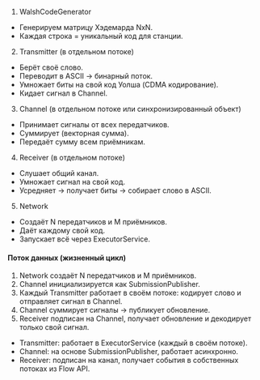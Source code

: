 1. WalshCodeGenerator
- Генерируем матрицу Хэдемарда NxN.
- Каждая строка = уникальный код для станции.
2. Transmitter (в отдельном потоке)
- Берёт своё слово.
- Переводит в ASCII → бинарный поток.
- Умножает биты на свой код Уолша (CDMA кодирование).
- Кидает сигнал в Channel.
3. Channel (в отдельном потоке или синхронизированный объект)
- Принимает сигналы от всех передатчиков.
- Суммирует (векторная сумма).
- Передаёт сумму всем приёмникам.
4. Receiver (в отдельном потоке)
- Слушает общий канал.
- Умножает сигнал на свой код.
- Усредняет → получает биты → собирает слово в ASCII.
5. Network
- Создаёт N передатчиков и M приёмников.
- Даёт каждому свой код.
- Запускает всё через ExecutorService.

#### Поток данных (жизненный цикл)
1. Network создаёт N передатчиков и M приёмников.
2. Channel инициализируется как SubmissionPublisher<Signal>.
3. Каждый Transmitter работает в своём потоке: кодирует слово и отправляет сигнал в Channel.
4. Channel суммирует сигналы → публикует обновление.
5. Receiver подписан на Channel, получает обновление и декодирует только свой сигнал.

- Transmitter: работает в ExecutorService (каждый в своём потоке).
- Channel: на основе SubmissionPublisher, работает асинхронно.
- Receiver: подписан на канал, получает события в собственных потоках из Flow API.